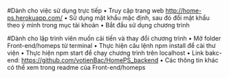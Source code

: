 #Dành cho việc sử dụng trực tiếp
•	Truy cập trang web http://home-ps.herokuapp.com/
•	Sử dụng mật khẩu mặc định, sau đó đổi mật khẩu theo ý mình trong mục tài khoản
•	Bắt đầu sử dụng chương trình


#Dành cho lập trình viên muốn cải tiến và thay đổi chương trình
• Mở folder Front-end/homeps từ terminal
• Thực hiện câu lệnh npm install để cài thư viện
• Thực hiện npm start để chạy chương trình trên localhost
• Link bakc-end: https://github.com/votienBac/HomePS_backend
• Các thông tin khác có thể xem trong readme của Front-end/homeps
